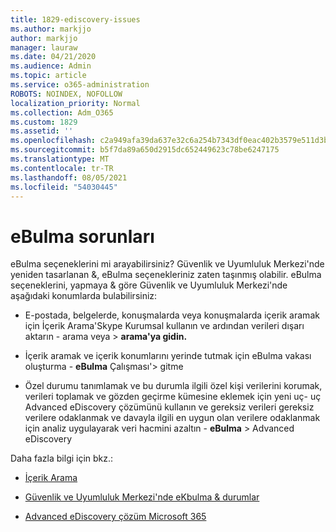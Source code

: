 ```yaml
---
title: 1829-ediscovery-issues
ms.author: markjjo
author: markjjo
manager: lauraw
ms.date: 04/21/2020
ms.audience: Admin
ms.topic: article
ms.service: o365-administration
ROBOTS: NOINDEX, NOFOLLOW
localization_priority: Normal
ms.collection: Adm_O365
ms.custom: 1829
ms.assetid: ''
ms.openlocfilehash: c2a949afa39da637e32c6a254b7343df0eac402b3579e511d3b41e13b2b00bf7
ms.sourcegitcommit: b5f7da89a650d2915dc652449623c78be6247175
ms.translationtype: MT
ms.contentlocale: tr-TR
ms.lasthandoff: 08/05/2021
ms.locfileid: "54030445"
---
```

# <a name="ediscovery-issues"></a>eBulma sorunları

eBulma seçeneklerini mi arayabilirsiniz? Güvenlik ve Uyumluluk Merkezi'nde yeniden tasarlanan &, eBulma seçenekleriniz zaten taşınmış olabilir.  eBulma seçeneklerini, yapmaya & göre Güvenlik ve Uyumluluk Merkezi'nde aşağıdaki konumlarda bulabilirsiniz:

- E-postada, belgelerde, konuşmalarda veya konuşmalarda içerik aramak için İçerik Arama'Skype Kurumsal kullanın ve ardından verileri dışarı aktarın - arama veya > **arama'ya gidin.**

- İçerik aramak ve içerik konumlarını yerinde tutmak için eBulma vakası oluşturma - **eBulma** Çalışması'> gitme

- Özel durumu tanımlamak ve bu durumla ilgili özel kişi verilerini korumak, verileri toplamak ve gözden geçirme kümesine eklemek için yeni uç- uç Advanced eDiscovery çözümünü kullanın ve gereksiz verileri gereksiz verilere odaklanmak ve davayla ilgili en uygun olan verilere odaklanmak için analiz uygulayarak veri hacmini azaltın - **eBulma** > Advanced eDiscovery

Daha fazla bilgi için bkz.:

- [İçerik Arama](https://docs.microsoft.com/microsoft-365/compliance/content-search)

- [Güvenlik ve Uyumluluk Merkezi'nde eKbulma & durumlar](https://docs.microsoft.com/microsoft-365/compliance/ediscovery-cases)

- [Advanced eDiscovery çözüm Microsoft 365](https://docs.microsoft.com/microsoft-365/compliance/overview-ediscovery-20)
